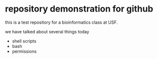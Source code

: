 # repository demonstration for github 
this is a test repository for a bioinformatics class at USF.

we have talked about several things today


* shell scripts
* bash
* permissions
